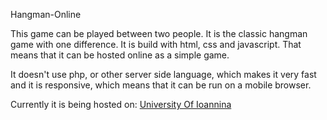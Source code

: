 Hangman-Online

This game can be played between two people. It is the classic hangman game with one difference. It is build with html, css and javascript. That means that it can be hosted online as a simple game.

It doesn't use php, or other server side language, which makes it very fast and it is responsive, which means that it can be run on a mobile browser.

Currently it is being hosted on:
[University Of Ioannina](http://cse.uoi.gr/~cse74134/hangman/)